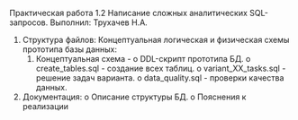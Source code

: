 Практическая работа 1.2 Написание сложных аналитических SQL-запросов. Выполнил: Трухачев Н.А.
1. Структура файлов:
    Концептуальная логическая и физическая схемы прототипа базы данных:
   1. Концептуальная схема - 
o DDL-скрипт прототипа БД.
o create_tables.sql - создание всех таблиц.
o variant_XX_tasks.sql - решение задач варианта.
o data_quality.sql - проверки качества данных.
3. Документация:
o Описание структуры БД.
o Пояснения к реализации
